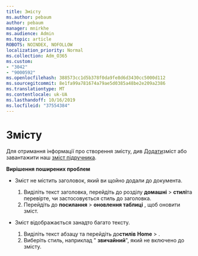 ```yaml
---
title: Змісту
ms.author: pebaum
author: pebaum
manager: mnirkhe
ms.audience: Admin
ms.topic: article
ROBOTS: NOINDEX, NOFOLLOW
localization_priority: Normal
ms.collection: Adm_O365
ms.custom:
- "3042"
- "9000592"
ms.openlocfilehash: 388573cc1d5b378f0da9fe8d6d3430cc5000d112
ms.sourcegitcommit: 8e1fa99a781674a79ae5d0385a48be2e209a2386
ms.translationtype: MT
ms.contentlocale: uk-UA
ms.lasthandoff: 10/16/2019
ms.locfileid: "37554384"
---
```

# <a name="table-of-contents"></a>Змісту

Для отримання інформації про створення змісту, див [Додати](https://support.office.com/article/882e8564-0edb-435e-84b5-1d8552ccf0c0)зміст або завантажити наш [зміст підручника](https://go.microsoft.com/fwlink/?linkid=2065106).

**Вирішення поширених проблем**

- Зміст не містить заголовок, який ви щойно додали до документа.
  1. Виділіть текст заголовка, перейдіть до розділу **домашні** > **стилі**та перевірте, чи застосовується стиль до заголовка.
  2. Перейдіть до **посилання** > **оновлення таблиці** , щоб оновити зміст.

- Зміст відображається занадто багато тексту. 
  1. Виділіть текст абзацу та перейдіть до**стилів** **Home** > .
  2. Виберіть стиль, наприклад " **звичайний**", який не включено до змісту.